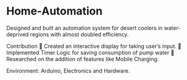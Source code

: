 # Home-Automation

Designed and built an automation system for desert coolers in water-deprived regions with almost doubled efficiency. 

Contribution
	Created an interactive display for taking user’s input.
	Implemented Timer Logic for saving consumption of pump water
	Researched on the addition of features like Mobile Charging.

Environment: Arduino, Electronics and Hardware.
